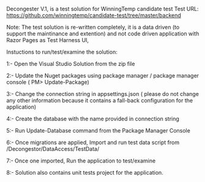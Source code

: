 Decongester V.1, is a test solution for WinningTemp candidate test
Test URL: https://github.com/winningtemp/candidate-test/tree/master/backend



Note: The test solution is re-written completely, it is a data driven (to support the maintinance and extention) and not code driven application with Razor Pages as Test Harness UI,


Instuctions to run/test/examine the solution:

1:- Open the Visual Studio Solution from the zip file 

2:- Update the Nuget packages using package manager / package manager console ( PM> Update-Package)

3:- Change the connection string in appsettings.json ( please do not change any other information because it contains a fall-back configuration for the application)

4:- Create the database with the name provided in connection string

5:- Run Update-Database command from the Package Manager Console

6:- Once migrations are applied, Import and run test data script from /Decongestor/DataAccess/TestData/

7:- Once one imported, Run the application to test/examine


8:- Solution also contains unit tests project for the application.
